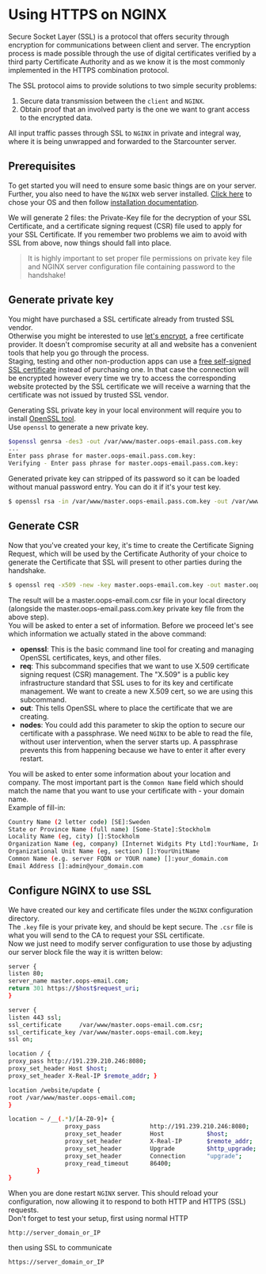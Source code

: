 # Using HTTPS on NGINX

Secure Socket Layer \(SSL\) is a protocol that offers security through encryption for communications between client and server. The encryption process is made possible through the use of digital certificates verified by a third party Certificate Authority and as we know it is the most commonly implemented in the HTTPS combination protocol.

The SSL protocol aims to provide solutions to two simple security problems:

1. Secure data transmission between the `client` and `NGINX`.
2. Obtain proof that an involved party is the one we want to grant access to the encrypted data.

All input traffic passes through SSL to `NGINX` in private and integral way, where it is being unwrapped and forwarded to the Starcounter server.

## Prerequisites

To get started you will need to ensure some basic things are on your server.  
Further, you also need to have the `NGINX` web server installed. [Click here](http://NGINX.org/en/download.html) to chose your OS and then follow [installation documentation](http://NGINX.org/en/docs/install.html).

We will generate 2 files: the Private-Key file for the decryption of your SSL Certificate, and a certificate signing request \(CSR\) file used to apply for your SSL Certificate. If you remember two problems we aim to avoid with SSL from above, now things should fall into place.

> It is highly important to set proper file permissions on private key file and NGINX server configuration file containing password to the handshake!

## Generate private key

You might have purchased a SSL certificate already from trusted SSL vendor.  
Otherwise you might be interested to use [let's encrypt](https://letsencrypt.org/), a free certificate provider. It doesn't compromise security at all and website has a convenient tools that help you go through the process.  
Staging, testing and other non-production apps can use a [free self-signed SSL certificate](https://devcenter.heroku.com/articles/ssl-certificate-self) instead of purchasing one. In that case the connection will be encrypted however every time we try to access the corresponding website protected by the SSL certificate we will receive a warning that the certificate was not issued by trusted SSL vendor.

Generating SSL private key in your local environment will require you to install [OpenSSL tool](https://www.openssl.org/).  
Use `openssl` to generate a new private key.

```bash
$openssl genrsa -des3 -out /var/www/master.oops-email.pass.com.key
...
Enter pass phrase for master.oops-email.pass.com.key:
Verifying - Enter pass phrase for master.oops-email.pass.com.key:
```

Generated private key can stripped of its password so it can be loaded without manual password entry. You can do it if it's your test key.

```bash
$ openssl rsa -in /var/www/master.oops-email.pass.com.key -out /var/www/master.oops-email.com.key
```

## Generate CSR

Now that you've created your key, it's time to create the Certificate Signing Request, which will be used by the Certificate Authority of your choice to generate the Certificate that SSL will present to other parties during the handshake.

```bash
$ openssl req -x509 -new -key master.oops-email.com.key -out master.oops-email.com.csr
```

The result will be a master.oops-email.com.csr file in your local directory \(alongside the master.oops-email.pass.com.key private key file from the above step\).  
You will be asked to enter a set of information. Before we proceed let's see which information we actually stated in the above command:

* **openssl**: This is the basic command line tool for creating and managing OpenSSL certificates, keys, and other files.
* **req**: This subcommand specifies that we want to use X.509 certificate signing request \(CSR\) management. The "X.509" is a public key infrastructure standard that SSL uses to for its key and certificate management. We want to create a new X.509 cert, so we are using this subcommand.
* **out**: This tells OpenSSL where to place the certificate that we are creating.
* **nodes**: You could add this parameter to skip the option to secure our certificate with a passphrase. We need `NGINX` to be able to read the file, without user intervention, when the server starts up. A passphrase prevents this from happening because we have to enter it after every restart.

You will be asked to enter some information about your location and company. The most important part is the `Common Name` field which should match the name that you want to use your certificate with - your domain name.  
Example of fill-in:

```bash
Country Name (2 letter code) [SE]:Sweden
State or Province Name (full name) [Some-State]:Stockholm
Locality Name (eg, city) []:Stockholm
Organization Name (eg, company) [Internet Widgits Pty Ltd]:YourName, Inc.
Organizational Unit Name (eg, section) []:YourUnitName
Common Name (e.g. server FQDN or YOUR name) []:your_domain.com
Email Address []:admin@your_domain.com
```

## Configure NGINX to use SSL

We have created our key and certificate files under the `NGINX` configuration directory.  
The `.key` file is your private key, and should be kept secure. The `.csr` file is what you will send to the CA to request your SSL certificate.  
Now we just need to modify server configuration to use those by adjusting our server block file the way it is written below:

```bash
server {
listen 80;
server_name master.oops-email.com;
return 301 https://$host$request_uri;
}

server {
listen 443 ssl;
ssl_certificate     /var/www/master.oops-email.com.csr;
ssl_certificate_key /var/www/master.oops-email.com.key;
ssl on;

location / {
proxy_pass http://191.239.210.246:8080;
proxy_set_header Host $host;
proxy_set_header X-Real-IP $remote_addr; }

location /website/update {
root /var/www/master.oops-email.com;
}

location ~ /__(.*)/[A-Z0-9]+ {
                proxy_pass              http://191.239.210.246:8080;
                proxy_set_header        Host            $host;
                proxy_set_header        X-Real-IP       $remote_addr;
                proxy_set_header        Upgrade         $http_upgrade;
                proxy_set_header        Connection      "upgrade";
                proxy_read_timeout      86400;
        }
}
```

When you are done restart `NGINX` server. This should reload your configuration, now allowing it to respond to both HTTP and HTTPS \(SSL\) requests.  
Don't forget to test your setup, first using normal HTTP

```http
http://server_domain_or_IP
```

then using SSL to communicate

```http
https://server_domain_or_IP
```

